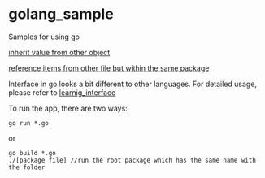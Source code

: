 # golang_sample

Samples for using go

[inherit value from other object](struct_learning.go)  

[reference items from other file but within the same package](lib1)  

Interface in go looks a bit different to other languages. For detailed usage, please refer to [learnig_interface](learn_interface)  

To run the app, there are two ways:  

    go run *.go
or  

    go build *.go  
    ./[package file] //run the root package which has the same name with the folder

